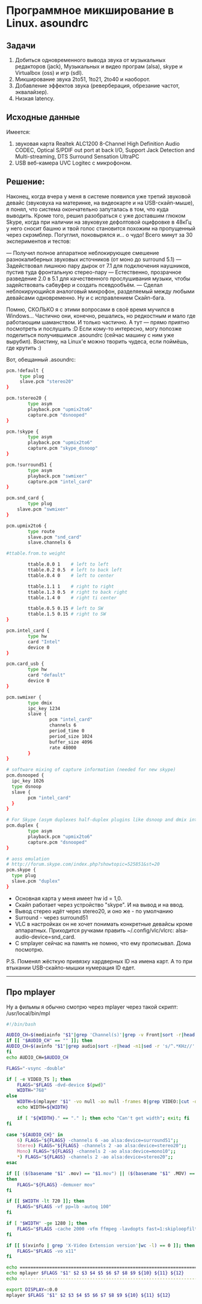 # Программное микширование в Linux. asoundrc
##  Задачи
1. Добиться одновременного вывода звука от музыкальных редакторов (jack), Музыкальных и видео програм (alsa), skype и Virtualbox (oss) и игр (sdl).
1. Микширование звука 2to51, 1to21, 2to40 и наоборот.
1. Добавление эффектов звука (реверберация, обрезание частот, эквалайзер).
1. Низкая latency.
##  Исходные данные
Имеется:
1. звуковая карта Realtek ALC1200 8-Channel High Definition Audio CODEC, Optical S/PDIF out port at back I/O, Support Jack Detection and Multi-streaming, DTS Surround Sensation UltraPC
1. USB веб-камера UVC Logitec с микрофоном.

##  Решение:
Наконец, когда вчера у меня в системе появился уже третий звуковой девайс (звуковуха на материнке, на видеокарте и на USB-скайп-мыше), я понял, что система окончательно запуталась в том, что куда выводить. Кроме того, решил разобраться с уже доставшим глюком Skype, когда при наличии на звуковухе дефолтовой оцифровке в 48кГц у него сносит башню и твой голос становится похожим на пропущенный через скрэмблер. Погуглил, поковырялся и... о чудо! Всего минут за 30 экспериментов и тестов:

— Получил полное аппаратное неблокирующее смешение разнокалиберных звуковых источников (от моно до surround 5.1)
— Задействовал лишнюю пару дырок от 7.1 для подключения наушников, пустив туда фронтальную стерео-пару
— Естественно, прозрачное разведение 2.0 в 5.1 для качественного прослушивания музыки, чтобы задействовать сабвуфер и создать псевдообъём.
— Сделал неблокирующийся аналоговый микрофон, разделяемый между любыми девайсами одновременно. Ну и с исправлением Скайп-бага.

Помню, СКОЛЬКО я с этими вопросами в своё время мучился в Windows... Частично они, конечно, решались, но редкостным и мало где работающим шаманством. И только частично. А тут — прямо приятно посмотреть и послушать :D Если кому-то интересно, могу попозже поделиться получившимся .asoundrc (сейчас машину с ним уже вырубил). Воистину, на Linux'е можно творить чудеса, если поймёшь, где крутить :)

Вот, обещанный .asoundrc:
```bash
pcm.!default {
     type plug
     slave.pcm "stereo20"
}

pcm.!stereo20 {
        type asym
        playback.pcm "upmix2to6"
        capture.pcm "dsnooped"
}

pcm.!skype {
        type asym
        playback.pcm "upmix2to6"
        capture.pcm "skype_dsnoop"
}

pcm.!surround51 {
        type asym
        playback.pcm "swmixer"
        capture.pcm "intel_card"
}

pcm.snd_card {
        type plug
    slave.pcm "swmixer"
}

pcm.upmix2to6 {
        type route
        slave.pcm "snd_card"
        slave.channels 6

#ttable.from.to weight

        ttable.0.0 1    # left to left
        ttable.0.2 0.5  # left to back left
        ttable.0.4 0    # left to center

        ttable.1.1 1    # right to right
        ttable.1.3 0.5  # right to back right
        ttable.1.4 0    # right ti center

        ttable.0.5 0.15 # left to SW
        ttable.1.5 0.15 # right to SW
}

pcm.intel_card {
        type hw
        card "Intel"
        device 0
}

pcm.card_usb {
        type hw
        card "default"
        device 0
}

pcm.swmixer {
        type dmix
        ipc_key 1234
        slave {
                pcm "intel_card"
                channels 6
                period_time 0
                period_size 1024
                buffer_size 4096
                rate 48000
        }
}

# software mixing of capture information (needed for new skype)
pcm.dsnooped {
  ipc_key 1026
  type dsnoop
  slave {
        pcm "intel_card"
  }
}

# For Skype (asym duplexes half-duplex plugins like dsnoop and dmix into a full-duplex device)
pcm.duplex {
        type asym
        playback.pcm "upmix2to6"
        capture.pcm "dsnooped"
}

# aoss emulation
# http://forum.skype.com/index.php?showtopic=525851&st=20
pcm.skype {
  type plug
  slave.pcm "duplex"
}
```
- Основная карта у меня имеет hw id = 1,0.
- Скайп работает через устройство "skype". И на вывод и на ввод.
- Вывод стерео идёт через stereo20, и оно же - по умолчанию
- Surround - через surround51
- VLC в настройках он не хочет понимать конкретные девайсы кроме аппаратных. Приходится ручками править ~/.config/vlc/vlcrc: alsa-audio-device=snd_card.
- С smplayer сейчас на память не помню, что ему прописывал. Дома посмотрю.

P.S. Поменял жёсткую привязку хардверных ID на имена карт. А то при втыкании USB-скайпо-мышки нумерация ID едет.

----
## Про mplayer
Ну а фильмы я обычно смотрю через mplayer через такой скрипт:
/usr/local/bin/mpl
```bash
#!/bin/bash

AUDIO_CH=$(mediainfo "$1"|grep 'Channel(s)'|grep -v Front|sort -r|head -n1|sed -r 's/^.*: (\w)+.*/\1/') #'
if [[ "$AUDIO_CH" == "" ]]; then
AUDIO_CH=$(avinfo "$1"|grep audio|sort -r|head -n1|sed -r 's/^.*KHz//'|cut -d' ' -f 4)
fi
echo AUDIO_CH=$AUDIO_CH

FLAGS="-vsync -double"

if [ -e VIDEO_TS ]; then
    FLAGS="$FLAGS -dvd-device $(pwd)"
    WIDTH="768"
else
    WIDTH=$(mplayer "$1" -vo null -ao null -frames 0|grep VIDEO:|cut -d' ' -f5|cut -d'x' -f1)
    echo WIDTH=${WIDTH}

    if [ "${WIDTH}." == "." ]; then echo "Can't get width"; exit; fi
fi

case "${AUDIO_CH}" in
    6) FLAGS="${FLAGS} -channels 6 -ao alsa:device=surround51";;
    Stereo) FLAGS="${FLAGS} -channels 2 -ao alsa:device=stereo20";;
    Mono) FLAGS="${FLAGS} -channels 2 -ao alsa:device=mono10";;
    *) FLAGS="${FLAGS} -channels 2 -ao alsa:device=stereo20";;
esac

if [[ ($(basename "$1" .mov) == "$1.mov") || ($(basename "$1" .MOV) == "$1.MOV") ]]
then
    FLAGS="${FLAGS} -demuxer mov"
fi

if [[ $WIDTH -lt 720 ]]; then
    FLAGS="$FLAGS -vf pp=lb -autoq 100"
fi

if [ "$WIDTH" -ge 1280 ]; then
    FLAGS="$FLAGS -cache 2000 -vfm ffmpeg -lavdopts fast=1:skiploopfilter=all:threads=5 -cache-min 1 -cache-seek-min 1 -vc ffwmv3vdpau,ffvc1vdpau,ffh264vdpau,ffmpeg12vdpau"
fi

if [[ $(xvinfo | grep 'X-Video Extension version'|wc -l) == 0 ]]; then
    FLAGS="$FLAGS -vo x11"
fi

echo ===============================================================================
echo mplayer $FLAGS "$1" $2 $3 $4 $5 $6 $7 $8 $9 ${10} ${11} ${12}
echo -------------------------------------------------------------------------------

export DISPLAY=:0.0
mplayer $FLAGS "$1" $2 $3 $4 $5 $6 $7 $8 $9 ${10} ${11} ${12}
```
